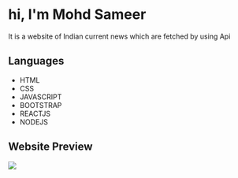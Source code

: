#   hi, I'm Mohd Sameer

It is a website of Indian current news which are fetched by using Api

## Languages

<ul>
<li>HTML</li>
<li>CSS</li>
<li>JAVASCRIPT</li>
<li>BOOTSTRAP</li>
<li>REACTJS</li>
<li>NODEJS</li>
</ul>

## Website Preview

<p><img align="center" src="https://github.com/sameer3134/National-News/blob/main/websitepreview.gif" /></p>